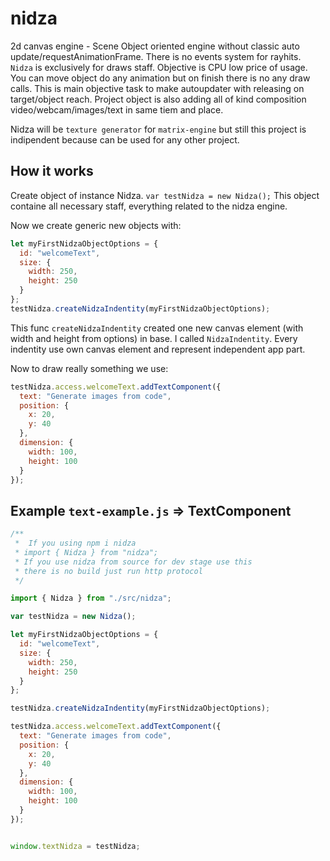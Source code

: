 # nidza

2d canvas engine - Scene Object oriented engine without classic auto update/requestAnimationFrame.
There is no events system for rayhits. `Nidza` is exclusively for draws staff.
Objective is CPU low price of usage. You can move object do any animation but on finish there is no any draw calls. This is main objective task to make autoupdater with releasing 
on target/object reach.
Project object is also adding all of kind composition video/webcam/images/text in same tiem and place.

Nidza will be `texture generator` for `matrix-engine` but still this project is indipendent
because can be used for any other project.

## How it works

Create object of instance Nidza.
`var testNidza = new Nidza();`
This object containe all necessary staff, everything related to the nidza engine.

Now we create generic new objects with:
```js
let myFirstNidzaObjectOptions = {
  id: "welcomeText",
  size: {
    width: 250,
    height: 250
  }
};
testNidza.createNidzaIndentity(myFirstNidzaObjectOptions);
```

This func `createNidzaIndentity` created one new canvas element (with width and height from options) in base.
I called `NidzaIndentity`. Every indentity use own canvas element and represent independent app part.

Now to draw really something we use:
```js
testNidza.access.welcomeText.addTextComponent({
  text: "Generate images from code",
  position: {
    x: 20,
    y: 40
  },
  dimension: {
    width: 100,
    height: 100
  }
});
```

## Example `text-example.js` => TextComponent

```js
/**
 *  If you using npm i nidza
 * import { Nidza } from "nidza";
 * If you use nidza from source for dev stage use this
 * there is no build just run http protocol
 */

import { Nidza } from "./src/nidza";

var testNidza = new Nidza();

let myFirstNidzaObjectOptions = {
  id: "welcomeText",
  size: {
    width: 250,
    height: 250
  }
};

testNidza.createNidzaIndentity(myFirstNidzaObjectOptions);

testNidza.access.welcomeText.addTextComponent({
  text: "Generate images from code",
  position: {
    x: 20,
    y: 40
  },
  dimension: {
    width: 100,
    height: 100
  }
});


window.textNidza = testNidza;
```




